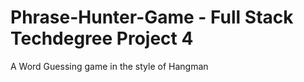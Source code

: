 # Phrase-Hunter-Game - Full Stack Techdegree Project 4
 A Word Guessing game in the style of Hangman
